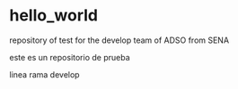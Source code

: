 # hello_world
repository of test for the develop team of ADSO from SENA

este es un repositorio de prueba 

linea rama develop
